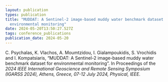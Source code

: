 ```yaml
---
layout: publication
types: publication
title: "MUDDAT: A Sentinel-2 image-based muddy water benchmark dataset for
  environmental monitoring"
date: 2024-05-20T13:50:27.527Z
tags: conference_publications
publication_date: 2024-05-20
---
```

<!--StartFragment-->

C. Psychalas, K. Vlachos, A. Moumtzidou, I. Gialampoukidis, S. Vrochidis and I. Kompatsiaris, “MUDDAT: A Sentinel-2 image-based muddy water benchmark dataset for environmental monitoring”. In Proceedings of the *2024 IEEE International Geoscience and Remote Sensing Symposium (IGARSS 2024), Athens, Greece, 07-12 July 2024, Physical, IEEE.*

<!--EndFragment-->